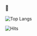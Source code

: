 ### 👋

![Top Langs](https://github-readme-stats.vercel.app/api/top-langs/?username=Olkanaut&langs_count=8&layout=compact&theme=tokyonight&hide=shell,Makefile,roff,php,HTML,CSS,Dockerfile&count_private=true&count_forked=true&hide_border=true&exclude_repo=21_ft_printf,21_libft,21_gnl,21_libasm,21_cub_draft,21_cub3D,21_exam_rank03,21_exam_rank02,minilibx-linux)

![Hits](https://hitcounter.pythonanywhere.com/count/tag.svg?url=https://github.com/Olkanaut)
